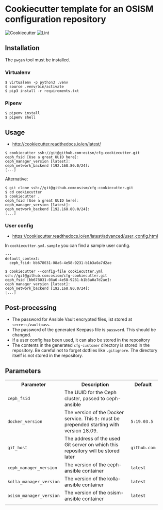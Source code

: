# Cookiecutter template for an OSISM configuration repository

![Cookiecutter](https://github.com/osism/cfg-cookiecutter/workflows/Cookiecutter/badge.svg)
![Lint](https://github.com/osism/cfg-cookiecutter/workflows/Lint/badge.svg)

## Installation

The `pwgen` tool must be installed.

### Virtualenv

```
$ virtualenv -p python3 .venv
$ source .venv/bin/activate
$ pip3 install -r requirements.txt
```

### Pipenv

```
$ pipenv install
$ pipenv shell
```

## Usage

* http://cookiecutter.readthedocs.io/en/latest/

```
$ cookiecutter ssh://git@github.com:osism/cfg-cookiecutter.git
ceph_fsid [Use a great UUID here]:
ceph_manager_version [latest]:
ceph_network_backend [192.168.80.0/24]:
[...]
```

Alternative:

```
$ git clone ssh://git@github.com:osism/cfg-cookiecutter.git
$ cd cookiecutter
$ cookiecutter .
ceph_fsid [Use a great UUID here]:
ceph_manager_version [latest]:
ceph_network_backend [192.168.80.0/24]:
[...]
```

### User config

* https://cookiecutter.readthedocs.io/en/latest/advanced/user_config.html

In ``cookiecutter.yml.sample`` you can find a sample user config.

```
---
default_context:
  ceph_fsid: bb678031-08a6-4e58-9231-b1b3a0a7d2ae
```

```
$ cookiecutter --config-file cookiecutter.yml ssh://git@github.com:osism/cfg-cookiecutter.git
ceph_fsid [bb678031-08a6-4e58-9231-b1b3a0a7d2ae]:
ceph_manager_version [latest]:
ceph_network_backend [192.168.80.0/24]:
[...]
```

## Post-processing

* The password for Ansible Vault encrypted files, ist stored at ``secrets/vaultpass``.
* The password of the generated Keepass file is ``password``. This should be changed.
* If a user config has been used, it can also be stored in the repository
* The contents in the generated ``cfg-customer`` directory is stored in the repository.
  Be careful not to forget dotfiles like ``.gitignore``. The directory itself is not
  stored in the repository.

## Parameters

<table>
  <tr>
    <th>Parameter</th>
    <th>Description</th>
    <th>Default</th>
  </tr>
  <tr>
    <td><code>ceph_fsid</code></td>
    <td>The UUID for the Ceph cluster, passed to ceph-ansible</td>
    <td></td>
  </tr>
  <tr>
    <td><code>docker_version</code></td>
    <td>The version of the Docker service. This <code>5:</code> must be prepended starting with version 18.09.</td>
    <td><code>5:19.03.5</code></td>
  </tr>
  <tr>
    <td><code>git_host</code></td>
    <td>The address of the used Git server on which this repository will be stored later</td>
    <td><code>github.com</code></td>
  </tr>
  <tr>
    <td><code>ceph_manager_version</code></td>
    <td>The version of the ceph-ansible container</td>
    <td><code>latest</code></td>
  </tr>
  <tr>
    <td><code>kolla_manager_version</code></td>
    <td>The version of the kolla-ansible container</td>
    <td><code>latest</code></td>
  </tr>
  <tr>
    <td><code>osism_manager_version</code></td>
    <td>The version of the osism-ansible container</td>
    <td><code>latest</code></td>
  </tr>
  <tr>
    <td></td>
    <td></td>
    <td></td>
  </tr>
</table>
